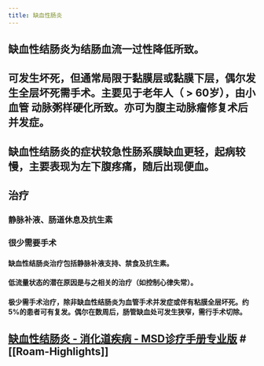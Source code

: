 ```yaml
---
title: 缺血性肠炎
---
```


## 缺血性结肠炎为结肠血流一过性降低所致。

## 可发生坏死，但通常局限于黏膜层或黏膜下层，偶尔发生全层坏死需手术。主要见于老年人（ > 60岁），由小血管 动脉粥样硬化所致。亦可为腹主动脉瘤修复术后并发症。

## 缺血性结肠炎的症状较急性肠系膜缺血更轻，起病较慢，主要表现为左下腹疼痛，随后出现便血。

## 治疗
### 静脉补液、肠道休息及抗生素

### 很少需要手术
#### 缺血性结肠炎治疗包括静脉补液支持、禁食及抗生素。

#### 低流量状态的潜在原因是与之相关的治疗（如控制心律失常）。

#### 极少需手术治疗，除非缺血性结肠炎为血管手术并发症或伴有粘膜全层坏死。约5%的患者可有复发。偶尔在数周后，肠管缺血处可发生狭窄，需行手术切除。

## [缺血性结肠炎 - 消化道疾病 - MSD诊疗手册专业版](https://www.msdmanuals.com/zh/professional/gastrointestinal-disorders/acute-abdomen-and-surgical-gastroenterology/ischemic-colitis) #[[Roam-Highlights]]
